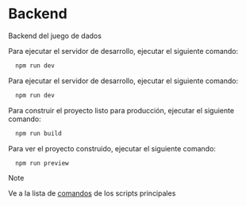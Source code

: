 # Backend

Backend del juego de dados

Para ejecutar el servidor de desarrollo, ejecutar el siguiente comando:

```bash
  npm run dev
```

Para ejecutar el servidor de desarrollo, ejecutar el siguiente comando:

```bash
  npm run dev
```

Para construir el proyecto listo para producción, ejecutar el siguiente comando:

```bash
  npm run build
```

Para ver el proyecto construido, ejecutar el siguiente comando:

```bash
  npm run preview
```

> [!NOTE]
> Ve a la lista de [comandos](../README.md) de los scripts principales
